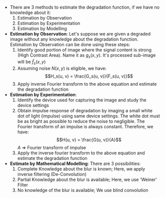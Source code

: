 - There are 3 methods to estimate the degradation function, if we have no knowledge about it:
	1. Estimation by Observation
	2. Estimation by Experimentation
	3. Estimation by Modelling
- **Estimation by Observation**: Let's suppose we are given a degraded image without any knowledge about the degradation function. Estimation by Observation can be  done using these steps:
	1. Identify good portion of image where the signal content is strong (High Contrast Area). Name it as $g_s(x, y)$. It's processed sub-image will be $\hat f_s(x, y)$
	2. Assuming noise $N(x, y)$ is eligible, we have:$$H_s(u, v) = \frac{G_s(u, v)}{F_s(u, v)}$$
	3. Apply inverse Fourier transform to the above equation and estimate the degradation function
- **Estimation by Experimentation**:
	1. Identify the device used for capturing the image and study the device settings
	2. Obtain impulse response of degradation by imaging a small white dot of light (impulse) using same device settings. The white dot must be as bright as possible to reduce the noise to negligible. The Fourier transform of an impulse is always constant. Therefore, we have:$$H(u, v) = \frac{G(u, v)}{A}$$ $A$ => Fourier transform of impulse
	3. Apply the inverse fourier transform to the above equation and estimate the degradation function
- **Estimate by Mathematical Modelling**: There are 3 possibilities:
	1. Complete Knowledge about the blur is known; Here, we apply inverse filtering (De-Convolution)
	2. Partial Knowledge about the blur is available; Here, we use 'Weiner' Filter
	3. No knowledge of the blur is available; We use blind convolution
